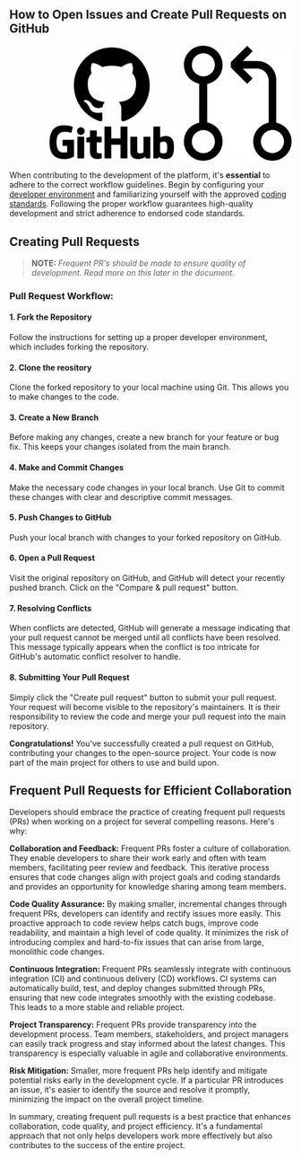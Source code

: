 ## How to Open Issues and Create Pull Requests on GitHub

![GitHub Logo](../img/gh316.png)

When contributing to the development of the platform, it's **essential** to adhere to the correct workflow guidelines. Begin by configuring your [developer environment](../developer/narrative.md) and familiarizing yourself with the approved [coding standards](../developer/contribution_guidelines.md). Following the proper workflow guarantees high-quality development and strict adherence to endorsed code standards.

## Creating Pull Requests

> **NOTE:** *Frequent PR's should be made to ensure quality of development. Read more on this later in the document.*

### Pull Request Workflow:

#### 1. Fork the Repository 
Follow the instructions for setting up a proper developer environment, which includes forking the repository. 

#### 2. Clone the reository
Clone the forked repository to your local machine using Git. This allows you to make changes to the code.

#### 3. Create a New Branch
Before making any changes, create a new branch for your feature or bug fix. This keeps your changes isolated from the main branch.

#### 4. Make and Commit Changes
 Make the necessary code changes in your local branch. Use Git to commit these changes with clear and descriptive commit messages.

#### 5. Push Changes to GitHub
Push your local branch with changes to your forked repository on GitHub.

#### 6. Open a Pull Request
Visit the original repository on GitHub, and GitHub will detect your recently pushed branch. Click on the "Compare & pull request" button.

#### 7. Resolving Conflicts
When conflicts are detected, GitHub will generate a message indicating that your pull request cannot be merged until all conflicts have been resolved. This message typically appears when the conflict is too intricate for GitHub's automatic conflict resolver to handle.

#### 8. Submitting Your Pull Request
Simply click the "Create pull request" button to submit your pull request. Your request will become visible to the repository's maintainers. It is their responsibility to review the code and merge your pull request into the main repository.

**Congratulations!** You've successfully created a pull request on GitHub, contributing your changes to the open-source project. Your code is now part of the main project for others to use and build upon.

## Frequent Pull Requests for Efficient Collaboration

Developers should embrace the practice of creating frequent pull requests (PRs) when working on a project for several compelling reasons. Here's why:

**Collaboration and Feedback:** Frequent PRs foster a culture of collaboration. They enable developers to share their work early and often with team members, facilitating peer review and feedback. This iterative process ensures that code changes align with project goals and coding standards and provides an opportunity for knowledge sharing among team members.

**Code Quality Assurance:** By making smaller, incremental changes through frequent PRs, developers can identify and rectify issues more easily. This proactive approach to code review helps catch bugs, improve code readability, and maintain a high level of code quality. It minimizes the risk of introducing complex and hard-to-fix issues that can arise from large, monolithic code changes.

**Continuous Integration:** Frequent PRs seamlessly integrate with continuous integration (CI) and continuous delivery (CD) workflows. CI systems can automatically build, test, and deploy changes submitted through PRs, ensuring that new code integrates smoothly with the existing codebase. This leads to a more stable and reliable project.

**Project Transparency:** Frequent PRs provide transparency into the development process. Team members, stakeholders, and project managers can easily track progress and stay informed about the latest changes. This transparency is especially valuable in agile and collaborative environments.

**Risk Mitigation:** Smaller, more frequent PRs help identify and mitigate potential risks early in the development cycle. If a particular PR introduces an issue, it's easier to identify the source and resolve it promptly, minimizing the impact on the overall project timeline.

In summary, creating frequent pull requests is a best practice that enhances collaboration, code quality, and project efficiency. It's a fundamental approach that not only helps developers work more effectively but also contributes to the success of the entire project.

